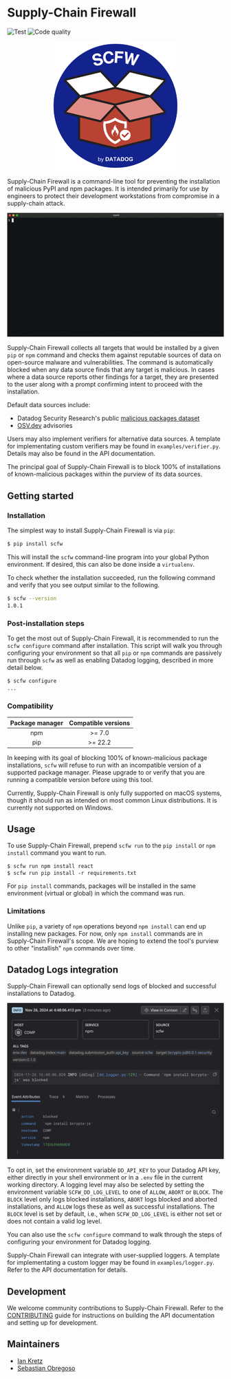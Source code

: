 # Supply-Chain Firewall

![Test](https://github.com/DataDog/supply-chain-firewall/actions/workflows/test.yaml/badge.svg)
![Code quality](https://github.com/DataDog/supply-chain-firewall/actions/workflows/code_quality.yaml/badge.svg)

<p align="center">
  <img src="https://github.com/DataDog/supply-chain-firewall/blob/main/images/logo.png?raw=true" alt="Supply-Chain Firewall" width="300" />
</p>

Supply-Chain Firewall is a command-line tool for preventing the installation of malicious PyPI and npm packages.  It is intended primarily for use by engineers to protect their development workstations from compromise in a supply-chain attack.

![scfw demo usage](https://github.com/DataDog/supply-chain-firewall/blob/main/images/demo.gif?raw=true)

Supply-Chain Firewall collects all targets that would be installed by a given `pip` or `npm` command and checks them against reputable sources of data on open-source malware and vulnerabilities.  The command is automatically blocked when any data source finds that any target is malicious.  In cases where a data source reports other findings for a target, they are presented to the user along with a prompt confirming intent to proceed with the installation.

Default data sources include:

- Datadog Security Research's public [malicious packages dataset](https://github.com/DataDog/malicious-software-packages-dataset)
- [OSV.dev](https://osv.dev) advisories

Users may also implement verifiers for alternative data sources. A template for implementating custom verifiers may be found in `examples/verifier.py`. Details may also be found in the API documentation.

The principal goal of Supply-Chain Firewall is to block 100% of installations of known-malicious packages within the purview of its data sources.

## Getting started

### Installation

The simplest way to install Supply-Chain Firewall is via `pip`:

```bash
$ pip install scfw
```

This will install the `scfw` command-line program into your global Python environment.  If desired, this can also be done inside a `virtualenv`.

To check whether the installation succeeded, run the following command and verify that you see output similar to the following.

```bash
$ scfw --version
1.0.1
```

### Post-installation steps

To get the most out of Supply-Chain Firewall, it is recommended to run the `scfw configure` command after installation.  This script will walk you through configuring your environment so that all `pip` or `npm` commands are passively run through `scfw` as well as enabling Datadog logging, described in more detail below.

```bash
$ scfw configure
...
```

### Compatibility

|  Package manager  |  Compatible versions  |
| :---------------: | :-------------------: |
| npm               | >= 7.0                |
| pip               | >= 22.2               |

In keeping with its goal of blocking 100% of known-malicious package installations, `scfw` will refuse to run with an incompatible version of a supported package manager.  Please upgrade to or verify that you are running a compatible version before using this tool.

Currently, Supply-Chain Firewall is only fully supported on macOS systems, though it should run as intended on most common Linux distributions.  It is currently not supported on Windows.

## Usage

To use Supply-Chain Firewall, prepend `scfw run` to the `pip install` or `npm install` command you want to run.

```
$ scfw run npm install react
$ scfw run pip install -r requirements.txt
```

For `pip install` commands, packages will be installed in the same environment (virtual or global) in which the command was run.

### Limitations

Unlike `pip`, a variety of `npm` operations beyond `npm install` can end up installing new packages.  For now, only `npm install` commands are in Supply-Chain Firewall's scope.  We are hoping to extend the tool's purview to other "installish" `npm` commands over time.

## Datadog Logs integration

Supply-Chain Firewall can optionally send logs of blocked and successful installations to Datadog.

![scfw datadog log](https://github.com/DataDog/supply-chain-firewall/blob/main/images/datadog_log.png?raw=true)

To opt in, set the environment variable `DD_API_KEY` to your Datadog API key, either directly in your shell environment or in a `.env` file in the current working directory.  A logging level may also be selected by setting the environment variable `SCFW_DD_LOG_LEVEL` to one of `ALLOW`, `ABORT` or `BLOCK`.  The `BLOCK` level only logs blocked installations, `ABORT` logs blocked and aborted installations, and `ALLOW` logs these as well as successful installations.  The `BLOCK` level is set by default, i.e., when `SCFW_DD_LOG_LEVEL` is either not set or does not contain a valid log level.

You can also use the `scfw configure` command to walk through the steps of configuring your environment for Datadog logging.

Supply-Chain Firewall can integrate with user-supplied loggers.  A template for implementating a custom logger may be found in `examples/logger.py`. Refer to the API documentation for details.

## Development

We welcome community contributions to Supply-Chain Firewall.  Refer to the [CONTRIBUTING](https://github.com/DataDog/supply-chain-firewall/blob/main/CONTRIBUTING.md) guide for instructions on building the API documentation and setting up for development.

## Maintainers

- [Ian Kretz](https://github.com/ikretz)
- [Sebastian Obregoso](https://www.linkedin.com/in/sebastianobregoso/)
